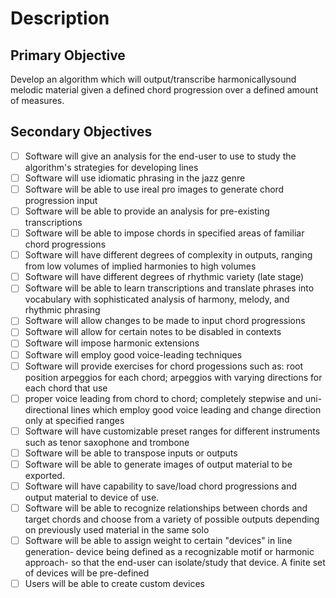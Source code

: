 # Description

## Primary Objective

Develop an algorithm which will output/transcribe harmonicallysound melodic material given a defined chord progression over a defined amount of measures.

## Secondary Objectives

- [ ] Software will give an analysis for the end-user to use to study the algorithm's strategies for developing lines
- [ ] Software will use idiomatic phrasing in the jazz genre
- [ ] Software will be able to use ireal pro images to generate chord progression input
- [ ] Software will be able to provide an analysis for pre-existing transcriptions
- [ ] Software will be able to impose chords in specified areas of familiar chord progressions
- [ ] Software will have different degrees of complexity in outputs, ranging from low volumes of implied harmonies to high volumes
- [ ] Software will have different degrees of rhythmic variety (late stage)
- [ ] Software will be able to learn transcriptions and translate phrases into vocabulary with sophisticated analysis of harmony, melody, and rhythmic phrasing
- [ ] Software will allow changes to be made to input chord progressions
- [ ] Software will allow for certain notes to be disabled in contexts
- [ ] Software will impose harmonic extensions
- [ ] Software will employ good voice-leading techniques
- [ ] Software will provide exercises for chord progessions such as: root position arpeggios for each chord; arpeggios with varying directions for each chord that use
- [ ] proper voice leading from chord to chord; completely stepwise and uni-directional lines which employ good voice leading and change direction only at specified ranges
- [ ] Software will have customizable preset ranges for different instruments such as tenor saxophone and trombone
- [ ] Software will be able to transpose inputs or outputs
- [ ] Software will be able to generate images of output material to be exported.
- [ ] Software will have capability to save/load chord progressions and output material to device of use.
- [ ] Software will be able to recognize relationships between chords and target chords and choose from a variety of possible outputs depending on previously used material in the same solo
- [ ] Software will be able to assign weight to certain "devices" in line generation- device being defined as a recognizable motif or harmonic approach- so that the end-user can isolate/study that device. A finite set of devices will be pre-defined
- [ ] Users will be able to create custom devices